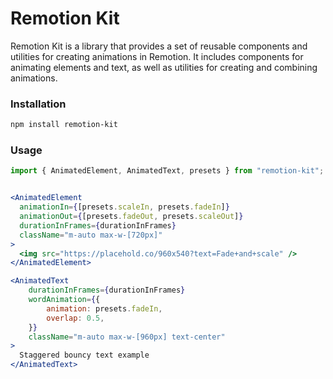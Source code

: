 # Remotion Kit

Remotion Kit is a library that provides a set of reusable components and utilities for creating animations in Remotion. It includes components for animating elements and text, as well as utilities for creating and combining animations.

### Installation

```bash
npm install remotion-kit
```

### Usage

```jsx
import { AnimatedElement, AnimatedText, presets } from "remotion-kit";


<AnimatedElement
  animationIn={[presets.scaleIn, presets.fadeIn]}
  animationOut={[presets.fadeOut, presets.scaleOut]}
  durationInFrames={durationInFrames}
  className="m-auto max-w-[720px]"
>
  <img src="https://placehold.co/960x540?text=Fade+and+scale" />
</AnimatedElement>

<AnimatedText
    durationInFrames={durationInFrames}
    wordAnimation={{
        animation: presets.fadeIn,
        overlap: 0.5,
    }}
    className="m-auto max-w-[960px] text-center"
>
  Staggered bouncy text example
</AnimatedText>
```
